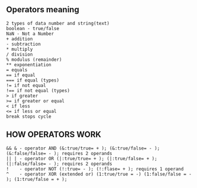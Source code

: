 ## Operators meaning 
    2 types of data number and string(text)
    boolean - true/false
    NaN - Not a Number
    + addition
    - subtraction
    * multiply
    / division
    % modulus (remainder)
    ** exponentiation
    = equals 
    == if equal
    === if equal (types)
    != if not equal
    !== if not equal (types)
    > if greater 
    >= if greater or equal
    < if less
    <= if less or equal
    break stops cycle
## HOW OPERATORS WORK
    && & - operator AND (&:true/true= + ); (&:true/false= - ); (&:false/false= - ); requires 2 operands
    || | - operator OR (|:true/true= + ); (|:true/false= + ); (|:false/false= - ); requires 2 operands
    !    - operator NOT (!:true= - ); (!:flase= + ); requires 1 operand
    ^    - operator XOR (extended or) (1:true/true = -) (1:false/false = - ); (1:true/false = + );